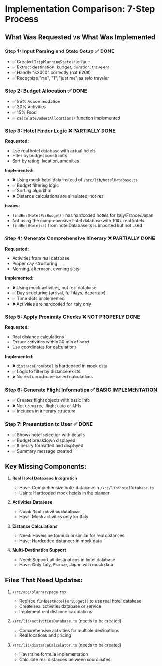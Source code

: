 # Implementation Comparison: 7-Step Process

## What Was Requested vs What Was Implemented

### Step 1: Input Parsing and State Setup ✅ DONE
- ✅ Created `TripPlanningState` interface
- ✅ Extract destination, budget, duration, travelers
- ✅ Handle "£2000" correctly (not £200)
- ✅ Recognize "me", "1", "just me" as solo traveler

### Step 2: Budget Allocation ✅ DONE
- ✅ 55% Accommodation
- ✅ 30% Activities  
- ✅ 15% Food
- ✅ `calculateBudgetAllocation()` function implemented

### Step 3: Hotel Finder Logic ❌ PARTIALLY DONE
**Requested:**
- Use real hotel database with actual hotels
- Filter by budget constraints
- Sort by rating, location, amenities

**Implemented:**
- ❌ Using mock hotel data instead of `/src/lib/hotelDatabase.ts`
- ✅ Budget filtering logic
- ✅ Sorting algorithm
- ❌ Distance calculations are simulated, not real

**Issues:**
- `findBestHotelForBudget()` has hardcoded hotels for Italy/France/Japan
- Not using the comprehensive hotel database with 100+ real hotels
- `findBestHotels()` from hotelDatabase.ts is imported but not used

### Step 4: Generate Comprehensive Itinerary ❌ PARTIALLY DONE  
**Requested:**
- Activities from real database
- Proper day structuring
- Morning, afternoon, evening slots

**Implemented:**
- ❌ Using mock activities, not real database
- ✅ Day structuring (arrival, full days, departure)
- ✅ Time slots implemented
- ❌ Activities are hardcoded for Italy only

### Step 5: Apply Proximity Checks ❌ NOT PROPERLY DONE
**Requested:**
- Real distance calculations
- Ensure activities within 30 min of hotel
- Use coordinates for calculations

**Implemented:**
- ❌ `distanceFromHotel` is hardcoded in mock data
- ✅ Logic to filter by distance exists
- ❌ No real coordinate-based calculations

### Step 6: Generate Flight Information ✅ BASIC IMPLEMENTATION
- ✅ Creates flight objects with basic info
- ❌ Not using real flight data or APIs
- ✅ Includes in itinerary structure

### Step 7: Presentation to User ✅ DONE
- ✅ Shows hotel selection with details
- ✅ Budget breakdown displayed
- ✅ Itinerary formatted and displayed
- ✅ Summary message created

## Key Missing Components:

1. **Real Hotel Database Integration**
   - Have: Comprehensive hotel database in `/src/lib/hotelDatabase.ts`
   - Using: Hardcoded mock hotels in the planner

2. **Activities Database**
   - Need: Real activities database
   - Have: Mock activities only for Italy

3. **Distance Calculations**
   - Need: Haversine formula or similar for real distances
   - Have: Hardcoded distances in mock data

4. **Multi-Destination Support**
   - Need: Support all destinations in hotel database
   - Have: Only Italy, France, Japan with mock data

## Files That Need Updates:

1. `/src/app/planner/page.tsx`
   - Replace `findBestHotelForBudget()` to use real hotel database
   - Create real activities database or service
   - Implement real distance calculations

2. `/src/lib/activitiesDatabase.ts` (needs to be created)
   - Comprehensive activities for multiple destinations
   - Real locations and pricing

3. `/src/lib/distanceCalculator.ts` (needs to be created)
   - Haversine formula implementation
   - Calculate real distances between coordinates